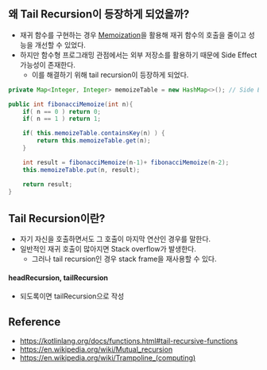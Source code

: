 ## 왜 Tail Recursion이 등장하게 되었을까?
- 재귀 함수를 구현하는 경우 [Memoization](https://en.wikipedia.org/wiki/Memoization)을 활용해 재귀 함수의 호출을 줄이고 성능을 개선할 수 있었다.
- 하지만 함수형 프로그래밍 관점에서는 외부 저장소를 활용하기 때문에 Side Effect가능성이 존재한다.
    - 이를 해결하기 위해 tail recursion이 등장하게 되었다.

```java
private Map<Integer, Integer> memoizeTable = new HashMap<>(); // Side Effect

public int fibonacciMemoize(int n){
    if( n == 0 ) return 0;
    if( n == 1 ) return 1;

    if( this.memoizeTable.containsKey(n) ) {
        return this.memoizeTable.get(n);
    }

    int result = fibonacciMemoize(n-1)+ fibonacciMemoize(n-2);
    this.memoizeTable.put(n, result);

    return result;
}
```

## Tail Recursion이란?
- 자기 자신을 호출하면서도 그 호출이 마지막 연산인 경우를 말한다.
- 일반적인 재귀 호출이 많아지면 Stack overflow가 발생한다.
    - 그러나 tail recursion인 경우 stack frame을 재사용할 수 있다.

#### headRecursion, tailRecursion
- 되도록이면 tailRecursion으로 작성

## Reference
- <https://kotlinlang.org/docs/functions.html#tail-recursive-functions>
- <https://en.wikipedia.org/wiki/Mutual_recursion>
- <https://en.wikipedia.org/wiki/Trampoline_(computing)>